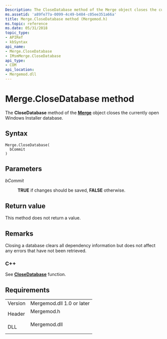 ```yaml
---
Description: The CloseDatabase method of the Merge object closes the currently open Windows Installer database.
ms.assetid: 'a89fe77a-0099-4c49-b484-c05ee351a66a'
title: Merge.CloseDatabase method (Mergemod.h)
ms.topic: reference
ms.date: 05/31/2018
topic_type: 
- APIRef
- kbSyntax
api_name: 
- Merge.CloseDatabase
- IMsmMerge.CloseDatabase
api_type: 
- COM
api_location: 
- Mergemod.dll
---
```


# Merge.CloseDatabase method

The **CloseDatabase** method of the [**Merge**](merge-object.md) object closes the currently open Windows Installer database.

## Syntax


```JScript
Merge.CloseDatabase(
  bCommit
)
```



## Parameters

<dl> <dt>

*bCommit* 
</dt> <dd>

**TRUE** if changes should be saved, **FALSE** otherwise.

</dd> </dl>

## Return value

This method does not return a value.

## Remarks

Closing a database clears all dependency information but does not affect any errors that have not been retrieved.

### C++

See [**CloseDatabase**](https://msdn.microsoft.com/library/Aa369265(v=VS.85).aspx) function.

## Requirements



|                    |                                                                                         |
|--------------------|-----------------------------------------------------------------------------------------|
| Version<br/> | Mergemod.dll 1.0 or later<br/>                                                    |
| Header<br/>  | <dl> <dt>Mergemod.h</dt> </dl>   |
| DLL<br/>     | <dl> <dt>Mergemod.dll</dt> </dl> |



 

 




